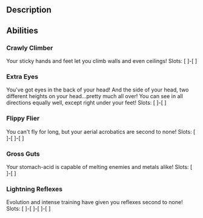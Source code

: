 ## Description

## Abilities
### Crawly Climber
Your sticky hands and feet let you climb walls and even ceilings!
Slots: [ ]-[ ]

### Extra Eyes
You've got eyes in the back of your head! And the side of your head,
two different heights on your head...pretty much all over!
You can see in all directions equally well, except right under your feet!
Slots: [ ]-[ ]

### Flippy Flier
You can't fly for long, but your aerial acrobatics are second to none!
Slots: [ ]-[ ]-[ ]

### Gross Guts
Your stomach-acid is capable of melting enemies and metals alike!
Slots: [ ]-[ ]

### Lightning Reflexes
Evolution and intense training have given you reflexes second to none!
Slots: [ ]-[ ]-[ ]-[ ]
